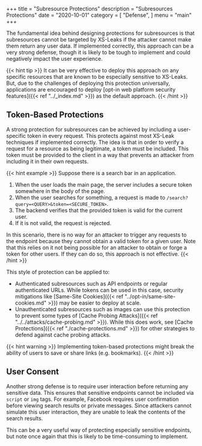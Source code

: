 +++
title = "Subresource Protections"
description = "Subresources Protections"
date = "2020-10-01"
category = [
    "Defense",
]
menu = "main"
+++

The fundamental idea behind designing protections for subresources is that subresources cannot be targeted by XS-Leaks if the attacker cannot make them return any user data. If implemented correctly, this approach can be a very strong defense, though it is likely to be tough to implement and could negatively impact the user experience.

{{< hint tip >}}
It can be very effective to deploy this approach on any specific resources that are known to be especially sensitive to XS-Leaks. But, due to the challenges of deploying this protection universally, applications are encouraged to deploy [opt-in web platform security features]({{< ref "../_index.md" >}}) as the default approach.
{{< /hint >}}

## Token-Based Protections

A strong protection for subresources can be achieved by including a user-specific token in every request. This protects against most XS-Leak techniques if implemented correctly. The idea is that in order to verify a request for a resource as being legitimate, a token must be included. This token must be provided to the client in a way that prevents an attacker from including it in their own requests.

{{< hint example >}}
Suppose there is a search bar in an application.

1. When the user loads the main page, the server includes a secure token somewhere in the body of the page.
2. When the user searches for something, a request is made to `/search?query=<QUERY>&token=<SECURE_TOKEN>`.
3. The backend verifies that the provided token is valid for the current user.
4. If it is not valid, the request is rejected.

In this scenario, there is no way for an attacker to trigger any requests to the endpoint because they cannot obtain a valid token for a given user. Note that this relies on it not being possible for an attacker to obtain or forge a token for other users. If they can do so, this approach is not effective.
{{< /hint >}}

This style of protection can be applied to:

- Authenticated subresources such as API endpoints or regular authenticated URLs. While tokens can be used in this case, security mitigations like [Same-Site Cookies]({{< ref "../opt-in/same-site-cookies.md" >}}) may be easier to deploy at scale.
- Unauthenticated subresources such as images can use this protection to prevent some types of [Cache Probing Attacks]({{< ref "../../attacks/cache-probing.md" >}}). While this does work, see [Cache Protections]({{< ref "./cache-protections.md" >}}) for other strategies to defend against cache probing attacks.

{{< hint warning >}}
Implementing token-based protections might break the ability of users to save or share links (e.g. bookmarks).
{{< /hint >}}

## User Consent

Another strong defense is to require user interaction before returning any sensitive data. This ensures that sensitive endpoints cannot be included via `script` or `img` tags. For example, Facebook requires user confirmation before viewing search results or private messages. Since attackers cannot simulate this user interaction, they are unable to leak the contents of the search results.

This can be a very useful way of protecting especially sensitive endpoints, but note once again that this is likely to be time-consuming to implement.
